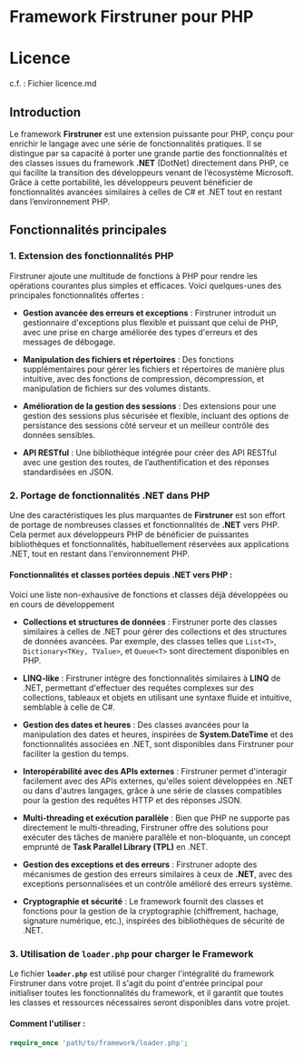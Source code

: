 # Framework Firstruner pour PHP

# Licence
c.f. : Fichier licence.md

## Introduction

Le framework **Firstruner** est une extension puissante pour PHP, conçu pour enrichir le langage avec une série de fonctionnalités pratiques. Il se distingue par sa capacité à porter une grande partie des fonctionnalités et des classes issues du framework **.NET** (DotNet) directement dans PHP, ce qui facilite la transition des développeurs venant de l’écosystème Microsoft. Grâce à cette portabilité, les développeurs peuvent bénéficier de fonctionnalités avancées similaires à celles de C# et .NET tout en restant dans l’environnement PHP.

## Fonctionnalités principales

### 1. **Extension des fonctionnalités PHP**

Firstruner ajoute une multitude de fonctions à PHP pour rendre les opérations courantes plus simples et efficaces. Voici quelques-unes des principales fonctionnalités offertes :

- **Gestion avancée des erreurs et exceptions** : Firstruner introduit un gestionnaire d'exceptions plus flexible et puissant que celui de PHP, avec une prise en charge améliorée des types d'erreurs et des messages de débogage.
  
- **Manipulation des fichiers et répertoires** : Des fonctions supplémentaires pour gérer les fichiers et répertoires de manière plus intuitive, avec des fonctions de compression, décompression, et manipulation de fichiers sur des volumes distants.

- **Amélioration de la gestion des sessions** : Des extensions pour une gestion des sessions plus sécurisée et flexible, incluant des options de persistance des sessions côté serveur et un meilleur contrôle des données sensibles.

- **API RESTful** : Une bibliothèque intégrée pour créer des API RESTful avec une gestion des routes, de l’authentification et des réponses standardisées en JSON.

### 2. **Portage de fonctionnalités .NET dans PHP**

Une des caractéristiques les plus marquantes de **Firstruner** est son effort de portage de nombreuses classes et fonctionnalités de **.NET** vers PHP. Cela permet aux développeurs PHP de bénéficier de puissantes bibliothèques et fonctionnalités, habituellement réservées aux applications .NET, tout en restant dans l'environnement PHP.

#### Fonctionnalités et classes portées depuis .NET vers PHP :

Voici une liste non-exhausive de fonctions et classes déjà développées ou en cours de développement

- **Collections et structures de données** : Firstruner porte des classes similaires à celles de .NET pour gérer des collections et des structures de données avancées. Par exemple, des classes telles que `List<T>`, `Dictionary<TKey, TValue>`, et `Queue<T>` sont directement disponibles en PHP.
  
- **LINQ-like** : Firstruner intègre des fonctionnalités similaires à **LINQ** de .NET, permettant d'effectuer des requêtes complexes sur des collections, tableaux et objets en utilisant une syntaxe fluide et intuitive, semblable à celle de C#.

- **Gestion des dates et heures** : Des classes avancées pour la manipulation des dates et heures, inspirées de **System.DateTime** et des fonctionnalités associées en .NET, sont disponibles dans Firstruner pour faciliter la gestion du temps.

- **Interopérabilité avec des APIs externes** : Firstruner permet d'interagir facilement avec des APIs externes, qu'elles soient développées en .NET ou dans d'autres langages, grâce à une série de classes compatibles pour la gestion des requêtes HTTP et des réponses JSON.

- **Multi-threading et exécution parallèle** : Bien que PHP ne supporte pas directement le multi-threading, Firstruner offre des solutions pour exécuter des tâches de manière parallèle et non-bloquante, un concept emprunté de **Task Parallel Library (TPL)** en .NET.

- **Gestion des exceptions et des erreurs** : Firstruner adopte des mécanismes de gestion des erreurs similaires à ceux de **.NET**, avec des exceptions personnalisées et un contrôle amélioré des erreurs système.

- **Cryptographie et sécurité** : Le framework fournit des classes et fonctions pour la gestion de la cryptographie (chiffrement, hachage, signature numérique, etc.), inspirées des bibliothèques de sécurité de .NET.

### 3. **Utilisation de `loader.php` pour charger le Framework**

Le fichier **`loader.php`** est utilisé pour charger l'intégralité du framework Firstruner dans votre projet. Il s'agit du point d'entrée principal pour initialiser toutes les fonctionnalités du framework, et il garantit que toutes les classes et ressources nécessaires seront disponibles dans votre projet.

#### Comment l'utiliser :

```php
require_once 'path/to/framework/loader.php';
